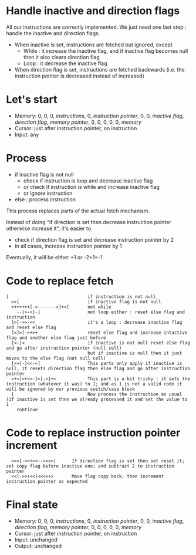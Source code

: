 # Handle inactive and direction flags

All our instructions are correctly implemented. We just need one last step : handle the inactive and direction flags.
* When inactive is set, instructions are fetched but ignored, except
  * While : it increase the inactive flag, and if inactive flag becomes null then it also clears direction flag
  * Loop : it decrease the inactive flag
* When direction flag is set, instructions are fetched backwards (i.e. the instruction pointer is decreased instead of increased)

# Let's start

* Memory: 0, 0, 0, _instructions_, 0, _instruction pointer_, 0, 0, _inactive flag_, _direction flag_, _memory pointer_, 0, 0, 0, 0, 0, _memory_
* Cursor: just after instruction pointer, on instruction
* Input: any

# Process

* if inactive flag is not null
  * check if instruction is loop and decrease inactive flag
  * or check if instruction is while and increase inactive flag
  * or ignore instruction
* else : process instruction

This process replaces parts of the actual fetch mechanism.

Instead of doing "if direction is set then decrease instruction pointer otherwise increase it", it's easier to
* check if direction flag is set and decrease instruction pointer by 2
* in all cases, increase instruction pointer by 1

Eventually, it will be either +1 or -2+1=-1

# Code to replace fetch

```
[                              if instruction is not null
  >>[                          if inactive flag is not null
  +++++++[-<------->]+<[       not while
    --[>-<[-]                  not loop either : reset else flag and instruction
  ]>[->>-<<                    it's a loop : decrease inactive flag and reset else flag
  ]<]>[->+>+                   reset else flag and increase intactive flag and another else flag just before
  [<-]<                        if inactive is not null reset else flag and go after instruction pointer (null cell)
                               but if inactive is null then it just moves to the else flag (not null cell)
  [>>[-]<<-<]                  This parts only apply if inactive is null, it resets direction flag then else flag and go after instruction pointer
  >+<]<+>>-]<[-<]+<            This part is a bit tricky : it sets the instruction (whatever it was) to 1; and as 1 is not a valid code it will be ignored by our previous switch/case block
  [                            Now process the instruction as usual (if inactive is set then we already processed it and set the value to 1
    continue
```

# Code to replace instruction pointer increment

```
  >>>[-<<+<<-->>>>]      If direction flag is set then set reset it; set copy flag before inactive one; and subtract 2 to instruction pointer
  <<[->>+<<]<<<++>       Move flag copy back; then increment instruction pointer as expected
```

# Final state

* Memory: 0, 0, 0, _instructions_, 0, _instruction pointer_, 0, 0, _inactive flag_, _direction flag_, _memory pointer_, 0, 0, 0, 0, 0, _memory_
* Cursor: just after instruction pointer, on instruction
* Input: unchanged
* Output: unchanged
